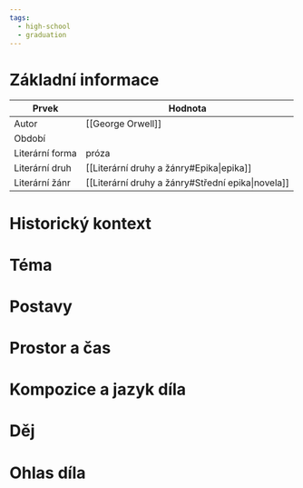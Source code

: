 ```yaml
---
tags:
  - high-school
  - graduation
---
```

# Základní informace
| Prvek           | Hodnota                                           |
| --------------- | ------------------------------------------------- |
| Autor           | [[George Orwell]]                                 |
| Období          |                                                   |
| Literární forma | próza                                             |
| Literární druh  | [[Literární druhy a žánry#Epika\|epika]]          |
| Literární žánr  | [[Literární druhy a žánry#Střední epika\|novela]] |
# Historický kontext
# Téma
# Postavy
# Prostor a čas
# Kompozice a jazyk díla
# Děj
# Ohlas díla